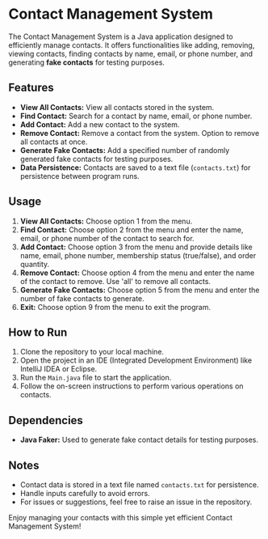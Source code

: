 # Contact Management System

The Contact Management System is a Java application designed to efficiently manage contacts. It offers functionalities like adding, removing, viewing contacts, finding contacts by name, email, or phone number, and generating **fake contacts** for testing purposes.

## Features

- **View All Contacts:** View all contacts stored in the system.
- **Find Contact:** Search for a contact by name, email, or phone number.
- **Add Contact:** Add a new contact to the system.
- **Remove Contact:** Remove a contact from the system. Option to remove all contacts at once.
- **Generate Fake Contacts:** Add a specified number of randomly generated fake contacts for testing purposes.
- **Data Persistence:** Contacts are saved to a text file (`contacts.txt`) for persistence between program runs.

## Usage

1. **View All Contacts:** Choose option 1 from the menu.
2. **Find Contact:** Choose option 2 from the menu and enter the name, email, or phone number of the contact to search for.
3. **Add Contact:** Choose option 3 from the menu and provide details like name, email, phone number, membership status (true/false), and order quantity.
4. **Remove Contact:** Choose option 4 from the menu and enter the name of the contact to remove. Use 'all' to remove all contacts.
5. **Generate Fake Contacts:** Choose option 5 from the menu and enter the number of fake contacts to generate.
6. **Exit:** Choose option 9 from the menu to exit the program.

## How to Run

1. Clone the repository to your local machine.
2. Open the project in an IDE (Integrated Development Environment) like IntelliJ IDEA or Eclipse.
3. Run the `Main.java` file to start the application.
4. Follow the on-screen instructions to perform various operations on contacts.

## Dependencies

- **Java Faker:** Used to generate fake contact details for testing purposes.

## Notes

- Contact data is stored in a text file named `contacts.txt` for persistence.
- Handle inputs carefully to avoid errors.
- For issues or suggestions, feel free to raise an issue in the repository.

Enjoy managing your contacts with this simple yet efficient Contact Management System!
